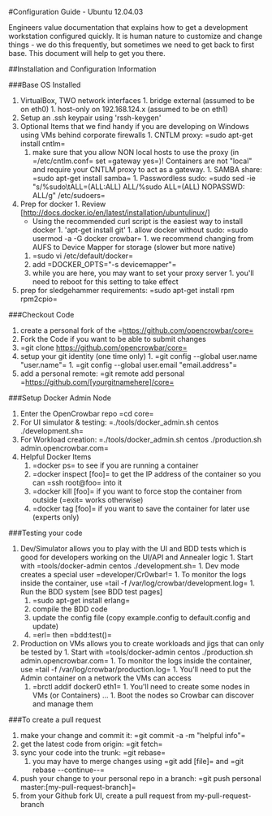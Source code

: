 #Configuration Guide - Ubuntu 12.04.03

Engineers value documentation that explains how to get a development workstation configured quickly. It is human nature to customize and change things - we do this frequently, but sometimes we need to get back to first base.  This document will help to get you there.

##Installation and Configuration Information

###Base OS Installed
  1. VirtualBox, TWO network interfaces
    1. bridge external (assumed to be on eth0)
    1. host-only on 192.168.124.x (assumed to be on eth1)
  1. Setup an .ssh keypair using 'rssh-keygen'
  1. Optional Items that we find handy if you are developing on Windows using VMs behind corporate firewalls
    1. CNTLM proxy: =sudo apt-get install cntlm=
       1. make sure that you allow NON local hosts to use the proxy (in =/etc/cntlm.conf= set =gateway yes=)!  Containers are not "local" and require your CNTLM proxy to act as a gateway.
    1. SAMBA share: =sudo apt-get install samba=
    1. Passwordless sudo: =sudo sed -ie "s/%sudo\tALL=(ALL:ALL) ALL/%sudo ALL=(ALL) NOPASSWD: ALL/g" /etc/sudoers=
  1. Prep for docker 
    1. Review [http://docs.docker.io/en/latest/installation/ubuntulinux/]
        * Using the recommended curl script is the easiest way to install docker
    1. 'apt-get install git'
    1. allow docker without sudo: =sudo usermod -a -G docker crowbar=
    1. we recommend changing from AUFS to Device Mapper for storage (slower but more native)
       1. =sudo vi /etc/default/docker=
       1. add =DOCKER_OPTS="-s devicemapper"=
       1. while you are here, you may want to set your proxy server
    1. you'll need to reboot for this setting to take effect
  1. prep for sledgehammer requirements: =sudo apt-get install rpm rpm2cpio=

###Checkout Code 
  1. create a personal fork of the =https://github.com/opencrowbar/core=
1. Fork the Code if you want to be able to submit changes
  1. =git clone https://github.com/opencrowbar/core=
  1. setup your git identity (one time only)
    1. =git config --global user.name "user.name"=
    1. =git config --global user.email "email.address"=
  1. add a personal remote: =git remote add personal =https://github.com/[yourgitnamehere]/core=

###Setup Docker Admin Node
  1. Enter the OpenCrowbar repo =cd core=
  1. For UI simulator & testing: =./tools/docker_admin.sh centos ./development.sh=
  1. For Workload creation: =./tools/docker_admin.sh centos ./production.sh admin.opencrowbar.com=
  1. Helpful Docker Items
     1. =docker ps= to see if you are running a container
     1. =docker inspect [foo]= to get the IP address of the container so you can =ssh root@foo= into it
     1. =docker kill [foo]= if you want to force stop the container from outside (=exit= works otherwise)
     1. =docker tag [foo]= if you want to save the container for later use (experts only)

###Testing your code
  1. Dev/Simulator allows you to play with the UI and BDD tests which is good for developers working on the UI/API and Annealer logic
    1. Start with =tools/docker-admin centos ./development.sh=
    1. Dev mode creates a special user =developer/Cr0wbar!=
    1. To monitor the logs inside the container, use =tail -f /var/log/crowbar/development.log=
    1. Run the BDD system [see BDD test pages]
       1. =sudo apt-get install erlang=
       1. compile the BDD code
       1. update the config file (copy example.config to default.config and update)
       1. =erl= then =bdd:test()=
  1. Production on VMs allows you to create workloads and jigs that can only be tested by 
    1. Start with =tools/docker-admin centos ./production.sh admin.opencrowbar.com=
    1. To monitor the logs inside the container, use =tail -f /var/log/crowbar/production.log=
    1. You'll need to put the Admin container on a network the VMs can access
      1. =brctl addif docker0 eth1=
    1. You'll need to create some nodes in VMs (or Containers) ...
    1. Boot the nodes so Crowbar can discover and manage them

###To create a pull request
  1. make your change and commit it: =git commit -a -m "helpful info"=
  1. get the latest code from origin: =git fetch=
  1. sync your code into the trunk: =git rebase=
     1. you may have to merge changes using =git add [file]= and =git rebase --continue--=
  1. push your change to your personal repo in a branch: =git push personal master:[my-pull-request-branch]=
  1. from your Github fork UI, create a pull request from my-pull-request-branch
